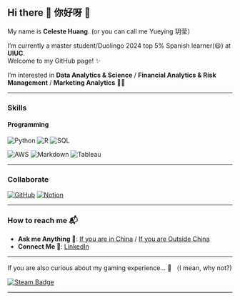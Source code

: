 ## Hi there 👋 你好呀 👋

My name is **Celeste Huang**. (or you can call me  Yueying 玥莹）

I’m currently a master student/Duolingo 2024 top 5% Spanish learner(😆) at **UIUC**.  
Welcome to my GitHub page! ✨

I’m interested in **Data Analytics & Science** / **Financial Analytics & Risk Management** / **Marketing Analytics** 👩‍🔬

---

### Skills
#### Programming
![Python](https://img.shields.io/badge/-Python-3776AB?style=for-the-badge&logo=python&logoColor=white)
![R](https://img.shields.io/badge/-R-276DC3?style=for-the-badge&logo=r&logoColor=white)
![SQL](https://img.shields.io/badge/-SQL-4479A1?style=for-the-badge&logo=mysql&logoColor=white)

![AWS](https://img.shields.io/badge/-AWS-232F3E?style=for-the-badge&logo=amazon-aws&logoColor=white)
![Markdown](https://img.shields.io/badge/-Markdown-000000?style=for-the-badge&logo=markdown&logoColor=white)
![Tableau](https://img.shields.io/badge/-Tableau-E97627?style=for-the-badge&logo=Tableau&logoColor=white)

---

### Collaborate
[![GitHub](https://img.shields.io/badge/GitHub-Profile-informational?style=for-the-badge&logo=github&logoColor=white)](https://github.com/celesteisyy)
[![Notion](https://img.shields.io/badge/Notion-Workspace-black?style=for-the-badge&logo=notion&logoColor=white)](https://www.notion.so/)

---

### How to reach me 📬
- **Ask me Anything 💁**: [If you are in China](mailto:yueying0huang@163.com) / [If you are Outside China](mailto:yueying-huang@outlook.com) 
- **Connect Me 🔗**: [LinkedIn](https://www.linkedin.com/in/yueying-huang)

---

If you are also curious about my gaming experience... 🤫 （I mean, why not?)

[![Steam Badge](https://img.shields.io/badge/Steam-Profile-1b2838?style=flat-square&logo=steam&logoColor=white)](
https://steamcommunity.com/id/CelesY/)

---
